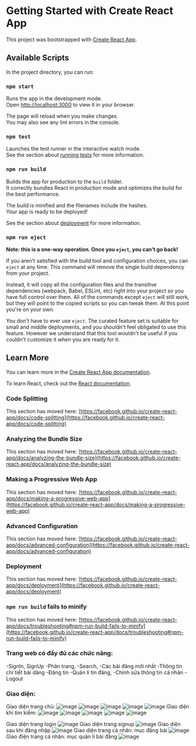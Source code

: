 # Getting Started with Create React App

This project was bootstrapped with [Create React App](https://github.com/facebook/create-react-app).

## Available Scripts

In the project directory, you can run:

### `npm start`

Runs the app in the development mode.\
Open [http://localhost:3000](http://localhost:3000) to view it in your browser.

The page will reload when you make changes.\
You may also see any lint errors in the console.

### `npm test`

Launches the test runner in the interactive watch mode.\
See the section about [running tests](https://facebook.github.io/create-react-app/docs/running-tests) for more information.

### `npm run build`

Builds the app for production to the `build` folder.\
It correctly bundles React in production mode and optimizes the build for the best performance.

The build is minified and the filenames include the hashes.\
Your app is ready to be deployed!

See the section about [deployment](https://facebook.github.io/create-react-app/docs/deployment) for more information.

### `npm run eject`

**Note: this is a one-way operation. Once you `eject`, you can't go back!**

If you aren't satisfied with the build tool and configuration choices, you can `eject` at any time. This command will remove the single build dependency from your project.

Instead, it will copy all the configuration files and the transitive dependencies (webpack, Babel, ESLint, etc) right into your project so you have full control over them. All of the commands except `eject` will still work, but they will point to the copied scripts so you can tweak them. At this point you're on your own.

You don't have to ever use `eject`. The curated feature set is suitable for small and middle deployments, and you shouldn't feel obligated to use this feature. However we understand that this tool wouldn't be useful if you couldn't customize it when you are ready for it.

## Learn More

You can learn more in the [Create React App documentation](https://facebook.github.io/create-react-app/docs/getting-started).

To learn React, check out the [React documentation](https://reactjs.org/).

### Code Splitting

This section has moved here: [https://facebook.github.io/create-react-app/docs/code-splitting](https://facebook.github.io/create-react-app/docs/code-splitting)

### Analyzing the Bundle Size

This section has moved here: [https://facebook.github.io/create-react-app/docs/analyzing-the-bundle-size](https://facebook.github.io/create-react-app/docs/analyzing-the-bundle-size)

### Making a Progressive Web App

This section has moved here: [https://facebook.github.io/create-react-app/docs/making-a-progressive-web-app](https://facebook.github.io/create-react-app/docs/making-a-progressive-web-app)

### Advanced Configuration

This section has moved here: [https://facebook.github.io/create-react-app/docs/advanced-configuration](https://facebook.github.io/create-react-app/docs/advanced-configuration)

### Deployment

This section has moved here: [https://facebook.github.io/create-react-app/docs/deployment](https://facebook.github.io/create-react-app/docs/deployment)

### `npm run build` fails to minify

This section has moved here: [https://facebook.github.io/create-react-app/docs/troubleshooting#npm-run-build-fails-to-minify](https://facebook.github.io/create-react-app/docs/troubleshooting#npm-run-build-fails-to-minify)

### Trang web có đầy đủ các chức năng:
-SignIn, SignUp
-Phân trang,
-Search,
-Các bài đăng mới nhất
-Thông tin chi tiết bài dăng
-Đăng tin
-Quản lí tin đăng,
-Chỉnh sửa thông tin cá nhân
-Logout
### Giao diện:
Giao diện trang chủ:
![image](https://user-images.githubusercontent.com/94093871/234213754-1d2e9733-d52f-4ed6-9574-9bce9646df6e.png)
![image](https://user-images.githubusercontent.com/94093871/234213769-5b5c3f89-0ecf-459f-917a-bdbf1840854f.png)
![image](https://user-images.githubusercontent.com/94093871/234213793-32ae2e98-fe44-4847-b7d1-7a90944cdafe.png)
![image](https://user-images.githubusercontent.com/94093871/234213812-98b59c1b-e3c3-4520-a5b3-19f60bce071a.png)
![image](https://user-images.githubusercontent.com/94093871/234213870-ee518038-cdeb-454c-9d78-930a6f2adc5c.png)
Giao diện khi tìm kiếm:
![image](https://user-images.githubusercontent.com/94093871/234214053-373468b3-1f36-4ebe-bb0e-c456d221012d.png)
![image](https://user-images.githubusercontent.com/94093871/234214077-70b0a545-2b71-4589-979a-0917f715b314.png)
![image](https://user-images.githubusercontent.com/94093871/234214110-f75a4cb1-10f8-4071-9ca4-92a8dd1a00b6.png)
![image](https://user-images.githubusercontent.com/94093871/234214141-25259a2a-e261-47b9-a25f-c11b0b67897c.png)
![image](https://user-images.githubusercontent.com/94093871/234214279-3a26998b-43cd-4720-8cb4-ad08fe54c5c0.png)

Giao diện trang login
![image](https://user-images.githubusercontent.com/94093871/234214370-6251e918-0718-4007-a6f2-db64404f5188.png)
Giao diện trang signup
![image](https://user-images.githubusercontent.com/94093871/234214411-ccbb5b94-aa66-4d0c-a0d1-44271b349e73.png)
Giao diện sau khi đăng nhập
![image](https://user-images.githubusercontent.com/94093871/234214523-00f10484-9794-4bc9-85b2-c0becd120fea.png)
Giao diện trang cá nhân: mục đăng bài
![image](https://user-images.githubusercontent.com/94093871/234214558-e71cffbe-bc58-4888-84b6-5d8fc3f12d35.png)
Giao điện trang cá nhân: mục quản lí bài đăng
![image](https://user-images.githubusercontent.com/94093871/234214588-a5d4ba6f-18e5-489c-ba3d-b6c3e9921a72.png)

